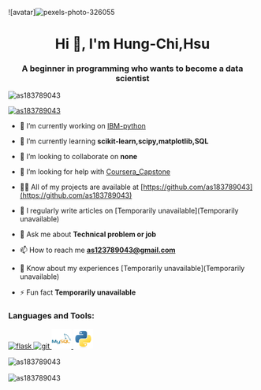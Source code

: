 ![avatar]![pexels-photo-326055](https://user-images.githubusercontent.com/56618553/129415799-ede30ad6-3bf8-4aba-9d04-0ceb96ee17f1.jpeg)

<h1 align="center">Hi 👋, I'm Hung-Chi,Hsu</h1>
<h3 align="center">A beginner in programming who wants to become a data scientist</h3>

<p align="left"> <img src="https://komarev.com/ghpvc/?username=as183789043&label=Profile%20views&color=0e75b6&style=flat" alt="as183789043" /> </p>

<p align="left"> <a href="https://github.com/ryo-ma/github-profile-trophy"><img src="https://github-profile-trophy.vercel.app/?username=as183789043" alt="as183789043" /></a> </p>

- 🔭 I’m currently working on [IBM-python](https://github.com/as183789043/IBM-python)

- 🌱 I’m currently learning **scikit-learn,scipy,matplotlib,SQL**

- 👯 I’m looking to collaborate on **none**

- 🤝 I’m looking for help with [Coursera_Capstone](https://github.com/as183789043/Coursera_Capstone)

- 👨‍💻 All of my projects are available at [https://github.com/as183789043](https://github.com/as183789043)

- 📝 I regularly write articles on [Temporarily unavailable](Temporarily unavailable)

- 💬 Ask me about **Technical problem or job**

- 📫 How to reach me **as123789043@gmail.com**

- 📄 Know about my experiences [Temporarily unavailable](Temporarily unavailable)

- ⚡ Fun fact **Temporarily unavailable**


<h3 align="left">Languages and Tools:</h3>
<p align="left"> <a href="https://flask.palletsprojects.com/" target="_blank"> <img src="https://www.vectorlogo.zone/logos/pocoo_flask/pocoo_flask-icon.svg" alt="flask" width="40" height="40"/> </a> <a href="https://git-scm.com/" target="_blank"> <img src="https://www.vectorlogo.zone/logos/git-scm/git-scm-icon.svg" alt="git" width="40" height="40"/> </a> <a href="https://www.mysql.com/" target="_blank"> <img src="https://raw.githubusercontent.com/devicons/devicon/master/icons/mysql/mysql-original-wordmark.svg" alt="mysql" width="40" height="40"/> </a> <a href="https://www.python.org" target="_blank"> <img src="https://raw.githubusercontent.com/devicons/devicon/master/icons/python/python-original.svg" alt="python" width="40" height="40"/> </a> </p>

<p><img align="center" src="https://github-readme-stats.vercel.app/api/top-langs?username=as183789043&show_icons=true&locale=en&layout=compact" alt="as183789043" /></p>

<p><img align="center" src="https://github-readme-streak-stats.herokuapp.com/?user=as183789043&" alt="as183789043" /></p>

